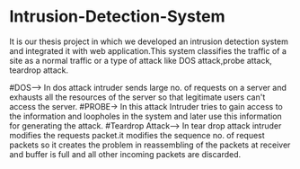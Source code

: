 # Intrusion-Detection-System

It is our thesis project in which we developed an intrusion detection system and integrated it
with web application.This system classifies the traffic of a site as a normal traffic or a type of attack like DOS
attack,probe attack, teardrop attack.

#DOS--> In dos attack intruder sends large no. of requests on a server and exhausts all the
resources of the server so that legitimate users can't access the server.
#PROBE-> In this attack Intruder tries to gain access to the information and loopholes in the
system and later use this information for generating the attack.
#Teardrop Attack--> In tear drop attack intruder modifies the requests packet.it modifies the
sequence no. of request packets so it creates the problem in reassembling of the packets at
receiver and buffer is full and all other incoming packets are discarded.
